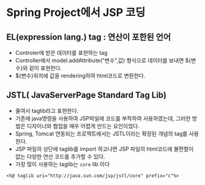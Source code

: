 # Spring Project에서 JSP 코딩
## EL(expression lang.) tag : 연산이 포한된 언어
* Controler에 받은 데이터를 표현하는 tag
* Controller에서 model.addAttribute("변수",값) 형식으로 데이터를 보내면 ${변수}와 같이 표현한다.
* ${변수}위치에 값을 rendering하여 html코드로 변환한다.

## JSTL( JavaServerPage Standard Tag Lib)
* 줄여서 taglib라고 표현한다.
* 기존에 java명령을 사용하여 JSP파일에 코드를 부착하여 사용하였는데, 
그러한 방법은 디자이너와 협업을 매우 어렵게 만드는 요인이었다.
* Spring, Tomcat 연동되는 프로젝트에서는 JSTL이라는 확장된 개념의 tag를 사용한다.
* JSP 파일의 상단에 taglib를 import 하고나면 
JSP 파일의 html코드에 불편함이 없는 다양한 연산 코드를 추가할 수 있다.
* 가장 많이 사용하는 taglib는 ```core``` lib 이다
```
<%@ taglib uri="http://java.sun.com/jsp/jstl/core" prefix="c"%>
```
